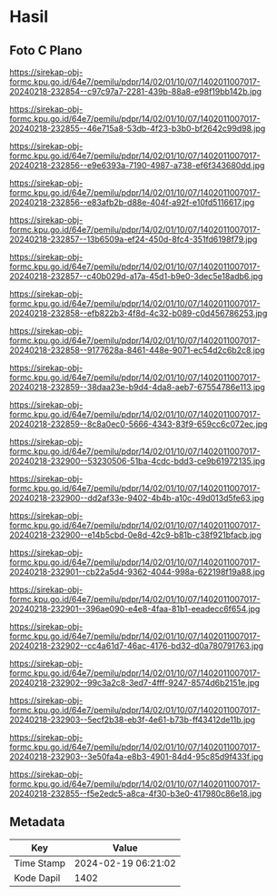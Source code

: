 # Hasil

## Foto C Plano

https://sirekap-obj-formc.kpu.go.id/64e7/pemilu/pdpr/14/02/01/10/07/1402011007017-20240218-232854--c97c97a7-2281-439b-88a8-e98f19bb142b.jpg

https://sirekap-obj-formc.kpu.go.id/64e7/pemilu/pdpr/14/02/01/10/07/1402011007017-20240218-232855--46e715a8-53db-4f23-b3b0-bf2642c99d98.jpg

https://sirekap-obj-formc.kpu.go.id/64e7/pemilu/pdpr/14/02/01/10/07/1402011007017-20240218-232856--e9e6393a-7190-4987-a738-ef6f343680dd.jpg

https://sirekap-obj-formc.kpu.go.id/64e7/pemilu/pdpr/14/02/01/10/07/1402011007017-20240218-232856--e83afb2b-d88e-404f-a92f-e10fd5116617.jpg

https://sirekap-obj-formc.kpu.go.id/64e7/pemilu/pdpr/14/02/01/10/07/1402011007017-20240218-232857--13b6509a-ef24-450d-8fc4-351fd6198f79.jpg

https://sirekap-obj-formc.kpu.go.id/64e7/pemilu/pdpr/14/02/01/10/07/1402011007017-20240218-232857--c40b029d-a17a-45d1-b9e0-3dec5e18adb6.jpg

https://sirekap-obj-formc.kpu.go.id/64e7/pemilu/pdpr/14/02/01/10/07/1402011007017-20240218-232858--efb822b3-4f8d-4c32-b089-c0d456786253.jpg

https://sirekap-obj-formc.kpu.go.id/64e7/pemilu/pdpr/14/02/01/10/07/1402011007017-20240218-232858--9177628a-8461-448e-9071-ec54d2c6b2c8.jpg

https://sirekap-obj-formc.kpu.go.id/64e7/pemilu/pdpr/14/02/01/10/07/1402011007017-20240218-232859--38daa23e-b9d4-4da8-aeb7-67554786e113.jpg

https://sirekap-obj-formc.kpu.go.id/64e7/pemilu/pdpr/14/02/01/10/07/1402011007017-20240218-232859--8c8a0ec0-5666-4343-83f9-659cc6c072ec.jpg

https://sirekap-obj-formc.kpu.go.id/64e7/pemilu/pdpr/14/02/01/10/07/1402011007017-20240218-232900--53230506-51ba-4cdc-bdd3-ce9b61972135.jpg

https://sirekap-obj-formc.kpu.go.id/64e7/pemilu/pdpr/14/02/01/10/07/1402011007017-20240218-232900--dd2af33e-9402-4b4b-a10c-49d013d5fe63.jpg

https://sirekap-obj-formc.kpu.go.id/64e7/pemilu/pdpr/14/02/01/10/07/1402011007017-20240218-232900--e14b5cbd-0e8d-42c9-b81b-c38f921bfacb.jpg

https://sirekap-obj-formc.kpu.go.id/64e7/pemilu/pdpr/14/02/01/10/07/1402011007017-20240218-232901--cb22a5d4-9362-4044-998a-622198f19a88.jpg

https://sirekap-obj-formc.kpu.go.id/64e7/pemilu/pdpr/14/02/01/10/07/1402011007017-20240218-232901--396ae090-e4e8-4faa-81b1-eeadecc6f654.jpg

https://sirekap-obj-formc.kpu.go.id/64e7/pemilu/pdpr/14/02/01/10/07/1402011007017-20240218-232902--cc4a61d7-46ac-4176-bd32-d0a780791763.jpg

https://sirekap-obj-formc.kpu.go.id/64e7/pemilu/pdpr/14/02/01/10/07/1402011007017-20240218-232902--99c3a2c8-3ed7-4fff-9247-8574d6b2151e.jpg

https://sirekap-obj-formc.kpu.go.id/64e7/pemilu/pdpr/14/02/01/10/07/1402011007017-20240218-232903--5ecf2b38-eb3f-4e61-b73b-ff43412de11b.jpg

https://sirekap-obj-formc.kpu.go.id/64e7/pemilu/pdpr/14/02/01/10/07/1402011007017-20240218-232903--3e50fa4a-e8b3-4901-84d4-95c85d9f433f.jpg

https://sirekap-obj-formc.kpu.go.id/64e7/pemilu/pdpr/14/02/01/10/07/1402011007017-20240218-232855--f5e2edc5-a8ca-4f30-b3e0-417980c86e18.jpg


## Metadata

| Key        | Value               |
| ---------- | ------------------- |
| Time Stamp | 2024-02-19 06:21:02 |
| Kode Dapil | 1402                |



